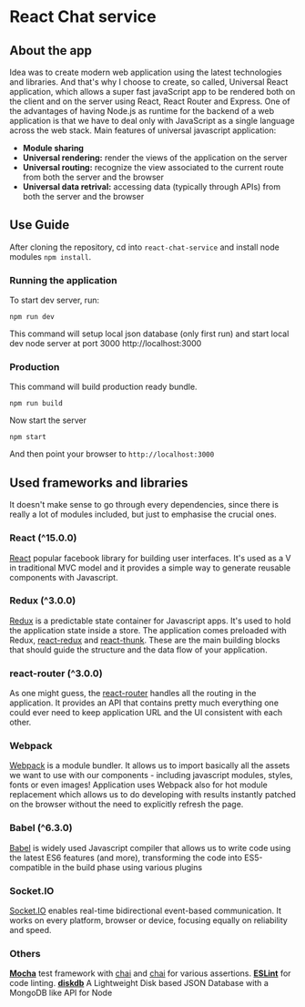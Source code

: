 # React Chat service

## About the app
Idea was to create modern web application using the latest technologies and libraries. And that's why I choose to create, so called, Universal React application, which allows a super fast javaScript app to be rendered both on the client and on the server using React, React Router and Express.
One of the advantages of having Node.js as runtime for the backend of a web application is that we have to deal only with JavaScript as a single language across the web stack.
Main features of universal javascript application:
 - **Module sharing**
 - **Universal rendering:** render the views of the application on the server
 - **Universal routing:** recognize the view associated to the current route from both the server and the browser
 - **Universal data retrival:** accessing data (typically through APIs) from both the server and the browser

## Use Guide
After cloning the repository, cd into `react-chat-service` and install node modules `npm install`.

### Running the application

To start dev server, run:
```
npm run dev
```
This command will setup local json database (only first run) and start local dev node server at port 3000
http://localhost:3000

### Production

This command will build production ready bundle. 
```
npm run build
```
Now start the server
```
npm start
```
And then point your browser to `http://localhost:3000`

## Used frameworks and libraries

It doesn't make sense to go through every dependencies, since there is really a lot of modules included, but just to emphasise the crucial ones.

### React (^15.0.0)
[React](https://github.com/facebook/react) popular facebook library for building user interfaces. It's used as a V in traditional MVC model and it provides a simple way to generate reusable components with Javascript.

### Redux (^3.0.0)
[Redux](https://github.com/rackt/redux) is a predictable state container for Javascript apps. It's used to hold the application state inside a store.
The application comes preloaded with Redux, [react-redux](https://github.com/reactjs/react-redux) and [react-thunk](https://github.com/gaearon/redux-thunk). These are the main building blocks that should guide the structure and the data flow of your application.

### react-router (^3.0.0)
As one might guess, the [react-router](https://github.com/reactjs/react-router) handles all the routing in the application. It provides an API that contains pretty much everything one could ever need to keep application URL and the UI consistent with each other.

### Webpack
[Webpack](https://github.com/webpack/webpack) is a module bundler. It allows us to import basically all the assets we want to use with our components - including javascript modules, styles, fonts or even images! 
Application uses Webpack also for hot module replacement which allows us to do developing with results instantly patched on the browser without the need to explicitly refresh the page.

### Babel (^6.3.0)
[Babel](https://babeljs.io/) is widely used Javascript compiler that allows us to write code using the latest ES6 features (and more), transforming the code into ES5-compatible in the build phase using various plugins

### Socket.IO
[Socket.IO](http://socket.io/) enables real-time bidirectional event-based communication. It works on every platform, browser or device, focusing equally on reliability and speed.

### Others
**[Mocha](https://mochajs.org/)** test framework with [chai](http://chaijs.com/) and [chai](https://github.com/airbnb/enzyme) for various assertions.
**[ESLint](http://eslint.org/)** for code linting.
**[diskdb](https://github.com/arvindr21/diskDB)** A Lightweight Disk based JSON Database with a MongoDB like API for Node

